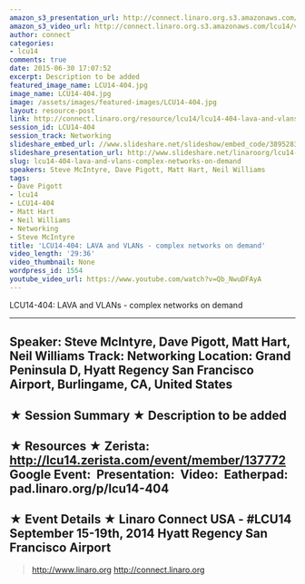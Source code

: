 ```yaml
---
amazon_s3_presentation_url: http://connect.linaro.org.s3.amazonaws.com/hkg15/Videos/09-18-Thursday/LCU14-404.pdf
amazon_s3_video_url: http://connect.linaro.org.s3.amazonaws.com/lcu14/videos/09-18-Thursday/LCU14-404-+LAVA+and+VLANs+-+complex+networks+on+demand.mp4
author: connect
categories:
- lcu14
comments: true
date: 2015-06-30 17:07:52
excerpt: Description to be added
featured_image_name: LCU14-404.jpg
image_name: LCU14-404.jpg
image: /assets/images/featured-images/LCU14-404.jpg
layout: resource-post
link: http://connect.linaro.org/resource/lcu14/lcu14-404-lava-and-vlans-complex-networks-on-demand/
session_id: LCU14-404
session_track: Networking
slideshare_embed_url: //www.slideshare.net/slideshow/embed_code/38952834
slideshare_presentation_url: http://www.slideshare.net/linaroorg/lcu14-404-lava-vlans-complex-networks-on-demand
slug: lcu14-404-lava-and-vlans-complex-networks-on-demand
speakers: Steve McIntyre, Dave Pigott, Matt Hart, Neil Williams
tags:
- Dave Pigott
- lcu14
- LCU14-404
- Matt Hart
- Neil Williams
- Networking
- Steve McIntyre
title: 'LCU14-404: LAVA and VLANs - complex networks on demand'
video_length: '29:36'
video_thumbnail: None
wordpress_id: 1554
youtube_video_url: https://www.youtube.com/watch?v=Qb_NwuDFAyA
---
```


LCU14-404: LAVA and VLANs - complex networks on demand

---------------------------------------------------

Speaker: Steve McIntyre, Dave Pigott, Matt Hart, Neil Williams
Track: Networking
Location: Grand Peninsula D, Hyatt Regency San Francisco Airport, Burlingame, CA, United States
---------------------------------------------------

★ Session Summary ★
Description to be added
---------------------------------------------------

★ Resources ★
Zerista: http://lcu14.zerista.com/event/member/137772
Google Event: 
Presentation: 
Video: 
Eatherpad: pad.linaro.org/p/lcu14-404
---------------------------------------------------

★ Event Details ★
Linaro Connect USA - #LCU14
September 15-19th, 2014
Hyatt Regency San Francisco Airport
---------------------------------------------------

> http://www.linaro.org
> http://connect.linaro.org
